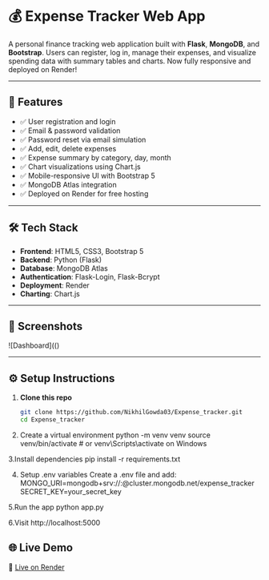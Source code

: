 # 💰 Expense Tracker Web App

A personal finance tracking web application built with **Flask**, **MongoDB**, and **Bootstrap**. Users can register, log in, manage their expenses, and visualize spending data with summary tables and charts. Now fully responsive and deployed on Render!

---

## 🚀 Features

- ✅ User registration and login
- ✅ Email & password validation
- ✅ Password reset via email simulation
- ✅ Add, edit, delete expenses
- ✅ Expense summary by category, day, month
- ✅ Chart visualizations using Chart.js
- ✅ Mobile-responsive UI with Bootstrap 5
- ✅ MongoDB Atlas integration
- ✅ Deployed on Render for free hosting

---

## 🛠 Tech Stack

- **Frontend**: HTML5, CSS3, Bootstrap 5
- **Backend**: Python (Flask)
- **Database**: MongoDB Atlas
- **Authentication**: Flask-Login, Flask-Bcrypt
- **Deployment**: Render
- **Charting**: Chart.js

---

## 📸 Screenshots

![Dashboard](()  

---

## ⚙️ Setup Instructions

1. **Clone this repo**
   ```bash
   git clone https://github.com/NikhilGowda03/Expense_tracker.git
   cd Expense_tracker
2. Create a virtual environment
python -m venv venv
source venv/bin/activate  # or venv\Scripts\activate on Windows

3.Install dependencies
pip install -r requirements.txt

4. Setup .env variables
   Create a .env file and add:
MONGO_URI=mongodb+srv://<username>:<password>@cluster.mongodb.net/expense_tracker
SECRET_KEY=your_secret_key

5.Run the app
python app.py

6.Visit
http://localhost:5000

## 🌐 Live Demo
🔗 [Live on Render](https://expense-tracker-oc0l.onrender.com)

